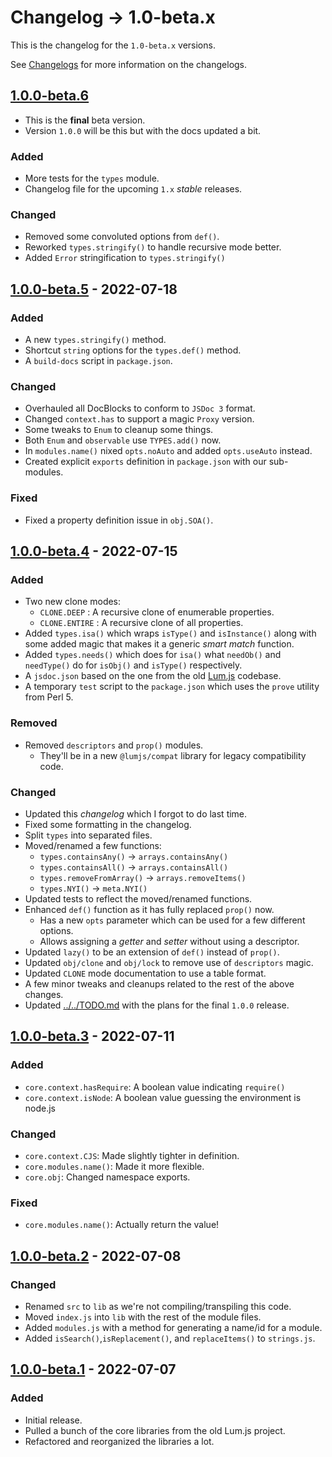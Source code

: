 # Changelog → 1.0-beta.x

This is the changelog for the `1.0-beta.x` versions.

See [Changelogs](index.md) for more information on the changelogs.

## [1.0.0-beta.6]
- This is the **final** beta version. 
- Version `1.0.0` will be this but with the docs updated a bit.
### Added
- More tests for the `types` module.
- Changelog file for the upcoming `1.x` *stable* releases.
### Changed
- Removed some convoluted options from `def()`.
- Reworked `types.stringify()` to handle recursive mode better.
- Added `Error` stringification to `types.stringify()`

## [1.0.0-beta.5] - 2022-07-18
### Added
- A new `types.stringify()` method.
- Shortcut `string` options for the `types.def()` method.
- A `build-docs` script in `package.json`.
### Changed
- Overhauled all DocBlocks to conform to `JSDoc 3` format.
- Changed `context.has` to support a magic `Proxy` version.
- Some tweaks to `Enum` to cleanup some things.
- Both `Enum` and `observable` use `TYPES.add()` now.
- In `modules.name()` nixed `opts.noAuto` and added `opts.useAuto` instead.
- Created explicit `exports` definition in `package.json` with our sub-modules.
### Fixed
- Fixed a property definition issue in `obj.SOA()`. 

## [1.0.0-beta.4] - 2022-07-15
### Added
- Two new clone modes:
  - `CLONE.DEEP` : A recursive clone of enumerable properties.
  - `CLONE.ENTIRE` : A recursive clone of all properties.
- Added `types.isa()` which wraps `isType()` and `isInstance()` along with some added magic that makes it a generic *smart match* function.
- Added `types.needs()` which does for `isa()` what `needOb()` and `needType()` do for `isObj()` and `isType()` respectively.
- A `jsdoc.json` based on the one from the old [Lum.js](https://github.com/supernovus/lum.js) codebase.
- A temporary `test` script to the `package.json` which uses the `prove` utility from Perl 5.
### Removed
- Removed `descriptors` and `prop()` modules.
  - They'll be in a new `@lumjs/compat` library for legacy compatibility code.
### Changed
- Updated this *changelog* which I forgot to do last time.
- Fixed some formatting in the changelog.
- Split `types` into separated files.
- Moved/renamed a few functions:
  - `types.containsAny()` → `arrays.containsAny()`
  - `types.containsAll()` → `arrays.containsAll()`
  - `types.removeFromArray()` → `arrays.removeItems()`
  - `types.NYI()` → `meta.NYI()`
- Updated tests to reflect the moved/renamed functions.
- Enhanced `def()` function as it has fully replaced `prop()` now.
  - Has a new `opts` parameter which can be used for a few different options.
  - Allows assigning a *getter* and *setter* without using a descriptor.
- Updated `lazy()` to be an extension of `def()` instead of `prop()`.
- Updated `obj/clone` and `obj/lock` to remove use of `descriptors` magic.
- Updated `CLONE` mode documentation to use a table format.
- A few minor tweaks and cleanups related to the rest of the above changes.
- Updated [../../TODO.md](TODO.md) with the plans for the final `1.0.0` release.

## [1.0.0-beta.3] - 2022-07-11
### Added
- `core.context.hasRequire`: A boolean value indicating `require()`
- `core.context.isNode`: A boolean value guessing the environment is node.js
### Changed
- `core.context.CJS`: Made slightly tighter in definition.
- `core.modules.name()`: Made it more flexible.
- `core.obj`: Changed namespace exports.
### Fixed
- `core.modules.name()`: Actually return the value!

## [1.0.0-beta.2] - 2022-07-08
### Changed
- Renamed `src` to `lib` as we're not compiling/transpiling this code.
- Moved `index.js` into `lib` with the rest of the module files.
- Added `modules.js` with a method for generating a name/id for a module.
- Added `isSearch()`,`isReplacement()`, and `replaceItems()` to `strings.js`.

## [1.0.0-beta.1] - 2022-07-07
### Added
- Initial release.
- Pulled a bunch of the core libraries from the old Lum.js project.
- Refactored and reorganized the libraries a lot.

[1.0.0-beta.6]: https://github.com/supernovus/lum.core.js/compare/v1.0.0-beta.5...v1.0.0-beta.6
[1.0.0-beta.5]: https://github.com/supernovus/lum.core.js/compare/v1.0.0-beta.4...v1.0.0-beta.5
[1.0.0-beta.4]: https://github.com/supernovus/lum.core.js/compare/v1.0.0-beta.3...v1.0.0-beta.4
[1.0.0-beta.3]: https://github.com/supernovus/lum.core.js/compare/v1.0.0-beta.2...v1.0.0-beta.3
[1.0.0-beta.2]: https://github.com/supernovus/lum.core.js/compare/v1.0.0-beta.1...v1.0.0-beta.2
[1.0.0-beta.1]: https://github.com/supernovus/lum.core.js/releases/tag/v1.0.0-beta.1
